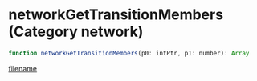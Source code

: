 # networkGetTransitionMembers (Category network)

```js
function networkGetTransitionMembers(p0: intPtr, p1: number): Array
```

[filename](networkGetTransitionMembers_m.md ':include')